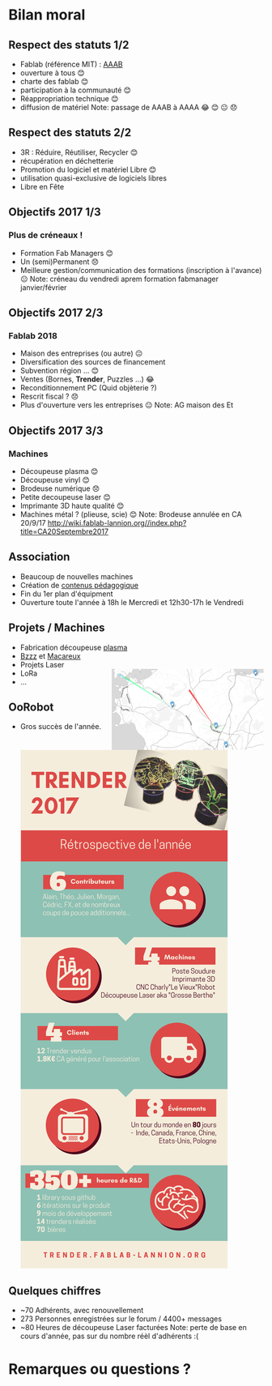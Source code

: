 # Bilan moral


## Respect des statuts 1/2
* Fablab (référence MIT) : [AAAB](http://wiki.fablab.is/wiki/Fab_Lab_conformity_rating)
 * ouverture à tous 😊
 * charte des fablab 😊
 * participation à la communauté 😊
* Réappropriation technique 😊
 * diffusion de matériel
Note: passage de AAAB à AAAA
😂 😊 😐 😞


## Respect des statuts 2/2
* 3R : Réduire, Réutiliser, Recycler 😊
 * récupération en déchetterie
* Promotion du logiciel et matériel Libre 😊
 * utilisation quasi-exclusive de logiciels libres
 * Libre en Fête


## Objectifs 2017 1/3
### Plus de créneaux !
* Formation Fab Managers 😊
* Un (semi)Permanent 😞
* Meilleure gestion/communication des formations (inscription à l'avance) 😐
Note:
créneau du vendredi aprem 
formation fabmanager janvier/février


## Objectifs 2017 2/3
### Fablab 2018
* Maison des entreprises (ou autre) 😐
* Diversification des sources de financement
 * Subvention région ... 😊
 * Ventes (Bornes, **Trender**, Puzzles ...) 😂
 * Reconditionnement PC (Quid objèterie ?)
 * Rescrit fiscal ? 😞
* Plus d'ouverture vers les entreprises 😐
Note: AG maison des Et


## Objectifs 2017 3/3
### Machines
* Découpeuse plasma 😊
* Découpeuse vinyl 😊
* Brodeuse numérique 😞
* Petite decoupeuse laser 😊
* Imprimante 3D haute qualité 😊
* Machines métal ? (plieuse, scie) 😊
Note: Brodeuse annulée en CA 20/9/17
http://wiki.fablab-lannion.org//index.php?title=CA20Septembre2017


## Association
* Beaucoup de nouvelles machines
* Création de [contenus pédagogique](http://wiki.fablab-lannion.org/index.php?title=Cat%C3%A9gorie:Formation)
* Fin du 1er plan d'équipment
* Ouverture toute l'année à 18h le Mercredi et 12h30-17h le Vendredi


## Projets / Machines
* Fabrication découpeuse [plasma](http://wiki.fablab-lannion.org//index.php?title=Plasma)
* [Bzzz](http://wiki.fablab-lannion.org//index.php?title=Bzzz) et [Macareux](http://wiki.fablab-lannion.org/index.php?title=Comptage_Macareux)
* Projets Laser
* LoRa <img align="right" src="img/ttnmapper.png">
* ...


## OoRobot
* Gros succès de l'année.
[![Trender](img/Trender2017.png)](img/Trender2017.png)


## Quelques chiffres
* ~70 Adhérents, avec renouvellement
* 273 Personnes enregistrées sur le forum / 4400+ messages
* ~80 Heures de découpeuse Laser facturées
Note: perte de base en cours d'année, pas sur du nombre réèl d'adhérents :(


# Remarques ou questions ?
